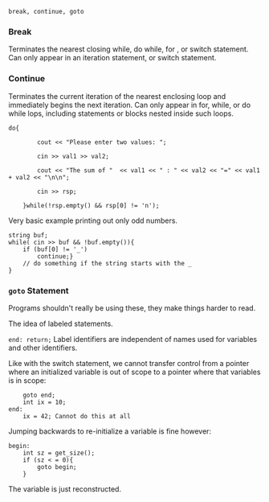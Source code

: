 `break, continue, goto`

### Break
Terminates the nearest closing while, do while, for , or switch statement. 
Can only appear in an iteration statement, or switch statement. 

### Continue
Terminates the current iteration of the nearest enclosing loop and immediately begins the next iteration. Can only appear in for, while, or do while lops, including statements or blocks nested inside such loops. 

```
do{

        cout << "Please enter two values: ";

        cin >> val1 >> val2;

        cout << "The sum of "  << val1 << " : " << val2 << "=" << val1 + val2 << "\n\n";

        cin >> rsp;

    }while(!rsp.empty() && rsp[0] != 'n');
```
Very basic example printing out only odd numbers. 

```
string buf; 
while( cin >> buf && !buf.empty()){
	if (buf[0] != '_')
		continue;}
	// do something if the string starts with the _
}
```

### `goto` Statement
Programs shouldn't really be using these, they make things harder to read. 

The idea of labeled statements. 

`end: return;` 
Label identifiers are independent of names used for variables and other identifiers. 

Like with the switch statement, we cannot transfer control from a pointer where an initialized variable is out of scope to a pointer where that variables is in scope: 

```
	goto end; 
	int ix = 10; 
end: 
	ix = 42; Cannot do this at all
```

Jumping backwards to re-initialize a variable is fine however: 
```
begin: 
	int sz = get_size(); 
	if (sz < = 0){
		goto begin; 
	}
```
The variable is just reconstructed. 
